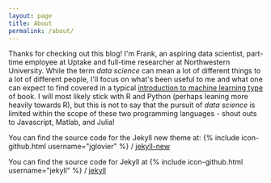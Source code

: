 ```yaml
---
layout: page
title: About
permalink: /about/
---
```


Thanks for checking out this blog! I'm Frank, an aspiring data scientist, part-time employee at Uptake and full-time researcher at Northwestern University. While the term _data science_ can mean a lot of different things to a lot of different people, I'll focus on what's been useful to me and what one can expect to find covered in a typical [introduction to machine learning type](http://www-bcf.usc.edu/~gareth/ISL/) of book. I will most likely stick with R and Python (perhaps leaning more heavily towards R), but this is not to say that the pursuit of _data science_ is limited within the scope of these two programming languages - shout outs to Javascript, Matlab, and Julia!

You can find the source code for the Jekyll new theme at:
{% include icon-github.html username="jglovier" %} /
[jekyll-new](https://github.com/jglovier/jekyll-new)

You can find the source code for Jekyll at
{% include icon-github.html username="jekyll" %} /
[jekyll](https://github.com/jekyll/jekyll)
